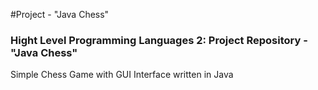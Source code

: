 #Project - "Java Chess"
### Hight Level Programming Languages 2: Project Repository - "Java Chess"
Simple Chess Game with GUI Interface written in Java
